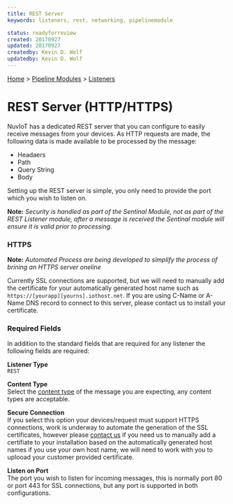 ```yaml
---
title: REST Server
keywords: listeners, rest, networking, pipelinemodule

status: readyforreview
created: 20170927
updated: 20170927
createdby: Kevin D. Wolf
updatedby: Kevin D. Wolf
---
```

[Home](../../Index.md) > [Pipeline Modules](../Index.md) > [Listeners](../Listener.md)

# REST Server (HTTP/HTTPS)

NuvIoT has a dedicated REST server that you can configure to easily receive messages from your devices.  As HTTP requests are made, the following 
data is made available to be processed by the message:
* Headaers 
* Path
* Query String
* Body

Setting up the REST server is simple, you only need to provide the port which you wish to listen on.

**Note:** *Security is handled as part of the Sentinal Module, not as part of the REST Listener module, after a message is received the Sentinal module
will ensure it is valid prior to processing.*

### HTTPS

**Note:** *Automated Process are being developed to simplify the process of brining an HTTPS server oneline*

Currently SSL connections are supported, but we will need to manually add the certificate for your automatically generated host name such as `https://[yourapp][yourns].iothost.net`.  If you 
are using C-Name or A-Name DNS record to connect to this server, please contact us to install your certificate.  



### Required Fields

In addition to the standard fields that are required for any listener the following fields are required:

**Listener Type**  
`REST`

**Content Type**  
Select the [content type](../../Messaging/ContentTypes.md) of the message you are expecting, any content types are acceptable.

**Secure Connection**  
If you select this option your devices/request must support HTTPS connections, work is underway to automate the generation of the SSL certificates, however
please [contact us](http://support.nuviot.com) if you need us to manually add a certifiate to your installation based on the automatically generated host names
if you use your own host name, we will need to work with you to uplooad your customer provided certificate.

**Listen on Port**  
The port you wish to listen for incoming messages, this is normally port 80 or port 443 for SSL connections, but any port is supported in both configurations.
